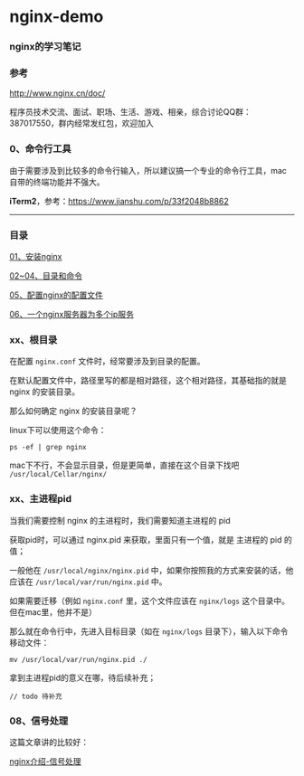 # nginx-demo 

### nginx的学习笔记

### 参考

http://www.nginx.cn/doc/

程序员技术交流、面试、职场、生活、游戏、相亲，综合讨论QQ群：387017550，群内经常发红包，欢迎加入

### 0、命令行工具

由于需要涉及到比较多的命令行输入，所以建议搞一个专业的命令行工具，mac自带的终端功能并不强大。

<b>iTerm2</b>，参考：https://www.jianshu.com/p/33f2048b8862

---

### 目录

<a href='https://github.com/qq20004604/nginx-demo/blob/master/01、安装nginx.md'>01、安装nginx</a>

<a href='https://github.com/qq20004604/nginx-demo/blob/master/02~04、目录和命令.md'>02~04、目录和命令</a>

<a href='https://github.com/qq20004604/nginx-demo/blob/master/05、配置nginx的配置文件.md'>05、配置nginx的配置文件</a>

<a href='https://github.com/qq20004604/nginx-demo/blob/master//06、一个nginx服务器为多个ip服务.md'>06、一个nginx服务器为多个ip服务</a>


### xx、根目录

在配置 ``nginx.conf`` 文件时，经常要涉及到目录的配置。

在默认配置文件中，路径里写的都是相对路径，这个相对路径，其基础指的就是 nginx 的安装目录。

那么如何确定 nginx 的安装目录呢？

linux下可以使用这个命令：

```
ps -ef | grep nginx  
```

mac下不行，不会显示目录，但是更简单，直接在这个目录下找吧 ``/usr/local/Cellar/nginx/``


### xx、主进程pid

当我们需要控制 nginx 的主进程时，我们需要知道主进程的 pid

获取pid时，可以通过 nginx.pid 来获取，里面只有一个值，就是 主进程的 pid 的值；

一般他在 ``/usr/local/nginx/nginx.pid`` 中，如果你按照我的方式来安装的话，他应该在 ``/usr/local/var/run/nginx.pid`` 中。

如果需要迁移（例如 ``nginx.conf`` 里，这个文件应该在 ``nginx/logs`` 这个目录中。但在mac里，他并不是）

那么就在命令行中，先进入目标目录（如在 ``nginx/logs`` 目录下），输入以下命令移动文件：

```$xslt
mv /usr/local/var/run/nginx.pid ./
```

拿到主进程pid的意义在哪，待后续补充；

```
// todo 待补充
```

### 08、信号处理

这篇文章讲的比较好：

<a href="https://blog.csdn.net/zwan0518/article/details/49851273">nginx介绍-信号处理</a>

